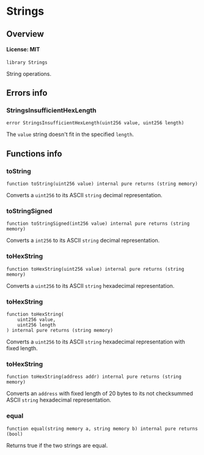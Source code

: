 # Strings

## Overview

#### License: MIT

```solidity
library Strings
```

String operations.
## Errors info

### StringsInsufficientHexLength

```solidity
error StringsInsufficientHexLength(uint256 value, uint256 length)
```

The `value` string doesn't fit in the specified `length`.
## Functions info

### toString

```solidity
function toString(uint256 value) internal pure returns (string memory)
```

Converts a `uint256` to its ASCII `string` decimal representation.
### toStringSigned

```solidity
function toStringSigned(int256 value) internal pure returns (string memory)
```

Converts a `int256` to its ASCII `string` decimal representation.
### toHexString

```solidity
function toHexString(uint256 value) internal pure returns (string memory)
```

Converts a `uint256` to its ASCII `string` hexadecimal representation.
### toHexString

```solidity
function toHexString(
    uint256 value,
    uint256 length
) internal pure returns (string memory)
```

Converts a `uint256` to its ASCII `string` hexadecimal representation with fixed length.
### toHexString

```solidity
function toHexString(address addr) internal pure returns (string memory)
```

Converts an `address` with fixed length of 20 bytes to its not checksummed ASCII `string` hexadecimal
representation.
### equal

```solidity
function equal(string memory a, string memory b) internal pure returns (bool)
```

Returns true if the two strings are equal.